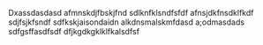 Dxassdasdasd
afmnskdjfbskjfnd
sdlknfklsndfsfdf
afnsjdkfnsdklfkdf
sdjfsjkfsndf
sdfkskjaisondaidn
alkdnsmalskmfdasd
a;odmasdads
sdfgsffasdfsdf
dfjkgdkgklklfkalsdfsf